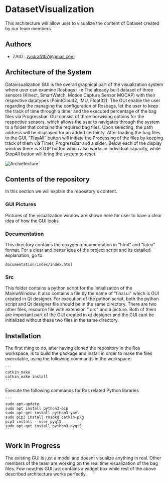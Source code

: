 # DatasetVisualization
This architecture will allow user to visualize the content of Dataset created by our team members.

## Authors
* ZAID : zaidrafi107@gmail.com

## Architecture of the System
Datavisualization GUI is the overall graphical part of the visualization system where user can examine Rosbags i -e The already built dataset of three sensors (Kinect, SmartWatch,  Motion Capture Sensor MOCAP) with their respective datatypes (PointCloud2, IMU, Float32). The GUI enable the user regarding the managing the configuration of Rosbags, let the user to keep the track of time through a timer and the executed percentage of the bag files via Progressbar. GUI consist of three borwising options for the respective sensors, which allows the user to navigates through the system to a folder that contains the required bag files. Upon selecting, the path address will be displayed for an added certainty. After loading the bag files to the GUI, "PlayAll" button will initiate the Processing of the files by keeping track of them via Timer, ProgressBar and a slider. Below each of the display window there is STOP button which also works in individual capacity, while StopAll button will bring the system to reset. 
 
![Archietecture](https://user-images.githubusercontent.com/63880770/96398805-07195280-11cd-11eb-98fe-a4c83a922050.png)



## Contents of the repository
In this section we will explain the repository's content.

### GUI Pictures
Pictures of the visualization window are shown here for user to have a clear idea of how the GUI looks

### Documentation
This directory contains the doxygen documentation in "html" and "latex" format. For a clear and better idea of the project script and its detailed explanation, go to 

```
documentation/index/index.html
```

### Src
This folder contains a python script for the initialization of the MainwWindow. It also contains a file by the name of "final.ui" which is GUI created in Qt designer. For execution of the python script, both the python script and Qt designer file should be in the same directory. There are two other files, resource file with extension ".qrc" and a picture. Both of them are important part of the GUI created in qt designer and the GUI cant be initialized without these two files in the same directory.

## Installation
The first thing to do, after having cloned the repository in the Ros workspace, is to build the package and install in order to make the files executable, using the following commands in the workspace:
    
    ```
    catkin_make
    catkin_make install
    ```

Execute the following commands for Ros related Python libraries 
    
    ```
	sudo apt-update
	sudo apt install python3-pip
    sudo apt-get install python3-yaml	
    sudo pip3 install rospkg catkin-pkg 
    pip3 install --user pyqt5
	sudo apt-get install python3-pyqt5
    ```


## Work In Progress
The existing GUI is just a model and doesnt visualize anything in real. Other members of the team are working on the real time visualization of the bag files. Fow now,this GUI just contains a widget box while rest of the above described architecture works perfectly.

